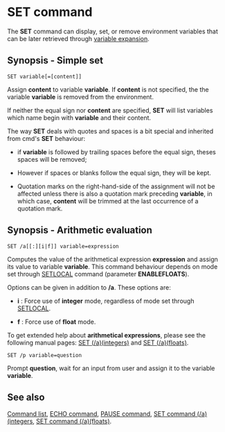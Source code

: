 # SET command #

The **SET** command can display, set, or remove environment variables that can 
be later retrieved through [variable expansion](spec/exp).

## Synopsis - Simple set ##

    SET variable[=[content]]

Assign **content** to variable **variable**. If **content** is not specified, 
the the variable **variable** is removed from the environment.

If neither the equal sign nor **content** are specified, **SET** will list 
variables which name begin with **variable** and their content.

The way **SET** deals with quotes and spaces is a bit special and inherited 
from cmd's **SET** behaviour:

* if **variable** is followed by trailing spaces before the equal sign, theses 
  spaces will be removed;

* However if spaces or blanks follow the equal sign, they will be kept.

* Quotation marks on the right-hand-side of the assignment will not be 
  affected unless there is also a quotation mark preceding **variable**, in 
  which case, **content** will be trimmed at the last occurrence of a 
  quotation mark.

## Synopsis - Arithmetic evaluation ##

    SET /a[[:][i|f]] variable=expression

Computes the value of the arithmetical expression **expression** and assign 
its value to variable **variable**. This command behaviour depends on mode set 
through [SETLOCAL](setlocal) command \(parameter **ENABLEFLOATS**\).

Options can be given in addition to **/a**. These options are:

* **i** : Force use of **integer** mode, regardless of mode set through 
  [SETLOCAL](setlocal).

* **f** : Force use of **float** mode.

To get extended help about **arithmetical expressions**, please see the 
following manual pages: [SET \(/a\)\(integers\)](setai) and [SET 
\(/a\)\(floats\)](setaf).

    SET /p variable=question

Prompt **question**, wait for an input from user and assign it to the variable 
**variable**.

## See also ##

[Command list](commands), [ECHO command](echo), [PAUSE command](pause), [SET 
command \(/a\)\(integers](setai), [SET command \(/a\)\(floats\)](setaf).

